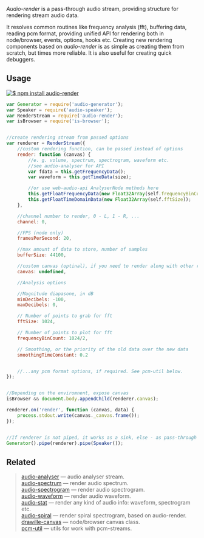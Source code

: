 _Audio-render_ is a pass-through audio stream, providing structure for rendering stream audio data.

It resolves common routines like frequency analysis (fft), buffering data, reading pcm format, providing unified API for rendering both in node/browser, events, options, hooks etc. Creating new rendering components based on _audio-render_ is as simple as creating them from scratch, but times more reliable. It is also useful for creating quick debuggers.


## Usage

[![$ npm install audio-render](http://nodei.co/npm/audio-render.png?mini=true)](http://npmjs.org/package/audio-render)


```js
var Generator = require('audio-generator');
var Speaker = require('audio-speaker');
var RenderStream = require('audio-render');
var isBrowser = require('is-browser');


//create rendering stream from passed options
var renderer = RenderStream({
	//custom rendering function, can be passed instead of options
	render: function (canvas) {
		//e. g. volume, spectrum, spectrogram, waveform etc.
		//see audio-analyser for API
		var fdata = this.getFrequencyData();
		var waveform = this.getTimeData(size);

		//or use web-audio-api AnalyserNode methods here
		this.getFloatFrequencyData(new Float32Array(self.frequencyBinCount));
		this.getFloatTimeDomainData(new Float32Array(self.fftSize));
	},

	//channel number to render, 0 - L, 1 - R, ...
	channel: 0,

	//FPS (node only)
	framesPerSecond: 20,

	//max amount of data to store, number of samples
	bufferSize: 44100,

	//custom canvas (optinal), if you need to render along with other renderer
	canvas: undefined,

	//Analysis options

	//Magnitude diapasone, in dB
	minDecibels: -100,
	maxDecibels: 0,

	// Number of points to grab for fft
	fftSize: 1024,

	// Number of points to plot for fft
	frequencyBinCount: 1024/2,

	// Smoothing, or the priority of the old data over the new data
	smoothingTimeConstant: 0.2


	//...any pcm format options, if required. See pcm-util below.
});


//Depending on the enviromnent, expose canvas
isBrowser && document.body.appendChild(renderer.canvas);

renderer.on('render', function (canvas, data) {
	process.stdout.write(canvas._canvas.frame());
});


//If renderer is not piped, it works as a sink, else - as pass-through
Generator().pipe(renderer).pipe(Speaker());
```

## Related

> [audio-analyser](https://npmjs.org/package/audio-analyser) — audio analyser stream.<br/>
> [audio-spectrum](https://npmjs.org/package/audio-spectrum) — render audio spectrum.<br/>
> [audio-spectrogram](https://npmjs.org/package/audio-spectrogram) — render audio spectrogram.<br/>
> [audio-waveform](https://npmjs.org/package/audio-waveform) — render audio waveform.<br/>
> [audio-stat](https://npmjs.org/package/audio-stat) — render any kind of audio info: waveform, spectrogram etc.<br/>
> [audio-spiral](https://npmjs.org/package/audio-spiral) — render spiral spectrogram, based on audio-render.<br/>
> [drawille-canvas](https://github.com/madbence/node-drawille-canvas) — node/browser canvas class.<br/>
> [pcm-util](https://npmjs.org/package/pcm-util) — utils for work with pcm-streams.<br/>
